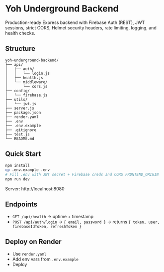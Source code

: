 # Yoh Underground Backend

Production-ready Express backend with Firebase Auth (REST), JWT sessions, strict CORS, Helmet security headers, rate limiting, logging, and health checks.

## Structure
```
yoh-underground-backend/
├── api/
│   ├── auth/
│   │   └── login.js
│   ├── health.js
│   └── middleware/
│       └── cors.js
├── config/
│   └── firebase.js
├── utils/
│   └── jwt.js
├── server.js
├── package.json
├── render.yaml
├── .env
├── .env.example
├── .gitignore
├── test.js
└── README.md
```

## Quick Start
```bash
npm install
cp .env.example .env
# Fill .env with JWT secret + Firebase creds and CORS FRONTEND_ORIGIN
npm run dev
```
Server: http://localhost:8080

## Endpoints
- `GET /api/health` → uptime + timestamp
- `POST /api/auth/login` → `{ email, password }` → returns `{ token, user, firebaseIdToken, refreshToken }`

## Deploy on Render
- Use `render.yaml`
- Add env vars from `.env.example`
- Deploy

